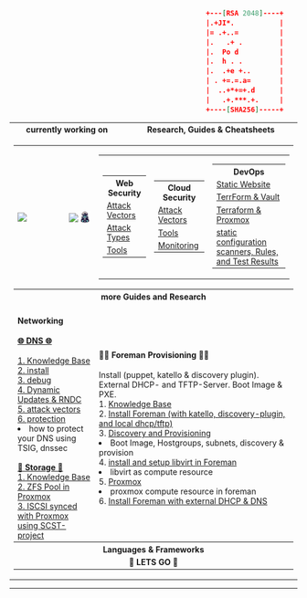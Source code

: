 ```json
                                                +---[RSA 2048]----+
                                                |.+JI*.           |
                                                |= .+..=          |
                                                |.   .+ .         |
                                                |.  Po d          |
                                                |.  h . .         |
                                                |.  .+e +..       |
                                                | . +=.=.a=       |
                                                |  ..+*+=+.d      |
                                                |   .+.***.+.     |
                                                +----[SHA256]-----+
```
<div align="left">
    <table>
        <tr><th align="center">currently working on</th>
                  <th align="center">Research, Guides & Cheatsheets</th></tr>
            <td colspan="2">
                <table>
                    <!-- MAIN TABLE -->
                    <tr>
                          <td>
                                 <div align="center">
                                        <div style="display: flex; flex-direction: row; align-items: center;">
                                            <a href="https://github.com/ji-podhead/kubyplexer">
                                                <img src="https://github.com/ji-soft/kubyplexer/blob/main/images/kubyplexernobg.jpg?raw=true"
                                                    align="left" width="90" />
                                            </a>
                                            <a href="https://github.com/ji-podhead/ji_ui">
                                                <img src="https://github.com/ji-soft/ji_ui/blob/master/images/ji_ui_mascot_3.png?raw=true"
                                                    align="center" width="100" />
                                            </a>
                                            <a href="https://github.com/ji-podhead/protobuffctl">
                                                <img src="https://github.com/ji-podhead/protobuffctl/blob/main/docs/protobuffctl.png?raw=true"
                                                    align="right" width="100" />
                                            </a>
                                        </div>
                                    </div>
                           </td>
                                      <td colspan="1">
                    <table align=center>
                        <tr>
                            <div align="center">
                            <tr>
                            <div style="display: flex; flex-direction: row; align-items: center;">
                                <td>
                                    <table>
                                        <!-- WEBSECURITY -->
                                        <th colspan="1" style="text-align:center;">Web Security</th>
                        </tr>
                        <tr>
                            <td>
                                <a href="https://ji-podhead.github.io/Web-And-CloudSecurity/AttackVectors">Attack
                                    Vectors</a>
                            </td>
                        </tr>
                        <tr>
                            <td>
                                <a href="https://ji-podhead.github.io/Web-And-CloudSecurity/WebSecurity/AttackTypes">Attack
                                    Types</a>
                            </td>
                        </tr>
                        <tr>
                            <td>
                                <a href="https://ji-podhead.github.io/Web-And-CloudSecurity/WebSecurity/Tools">Tools</a>
                            </td>
                        </tr>
                    </table>
                </td>
                <td>
                    <!-- CLOUDSECURITY -->
                    <table>
                        <th colspan="1" style="text-align:center;">Cloud Security</th>
            </tr>
            <tr>
                <td>
                    <a
                        href="https://ji-podhead.github.io/Web-And-CloudSecurity/AttackVectors/#cloud-bases-attack-vectors">Attack
                        Vectors</a>
                </td>
            </tr>
            <tr>
                <td>
                    <a href="https://ji-podhead.github.io/Web-And-CloudSecurity/CloudSecurity/Tools">Tools</a>
                </td>
            </tr>
            <tr>
                <td>
                    <a href="https://ji-podhead.github.io/Web-And-CloudSecurity/CloudSecurity/Monitoring">Monitoring</a>
                </td>
            </tr>
        </table>
        </td>
        <td>
            <!-- DevOps -->
            <table>
                <th colspan="1" style="text-align:center;">DevOps</th>
                </tr>
                <tr>
                    <td>
                        <a href="https://github.com/ji-podhead/ji-podhead-blog">Static Website</a>
                    </td>
                </tr>
                <tr>
                    <td>
                        <a href="https://ji-podhead.github.io/DevOps/guides/terraform&vault/">TerrForm & Vault</a>
                    </td>
                </tr>
                <tr>
                    <td>
                        <a href="https://ji-podhead.github.io/DevOps/guides/terraform%26proxmox">Terraform & Proxmox</a>
                    </td>
                </tr>
                <tr>
                    <td>
                        <a href="https://ji-podhead.github.io/DevOps/automatic_checks">static configuration scanners, Rules, and Test Results</a>
                    </td>
                </tr>
            </table>
        </td>
      </div>
      </div>
        </tr>                      
        </table>
      </td>
                    </tr>
                <!-- Guide TABLE -->
                <th colspan="2" align="center"> more Guides and Research</th>
            <tr>
                <td style="text-align:left; margin: 0 auto;">
                    <h4>Networking</h4>
                    <u><b>🌐 DNS 🌐</b></u>
                    <div align="left;">
                        <br><a href="https://ji-podhead.github.io/Network-Guides/DNS/Knowledge%20Base">1. Knowledge
                            Base</a>
                        <br><a href="https://ji-podhead.github.io/Network-Guides/DNS/install">2. install</a>
                        <br><a href="https://ji-podhead.github.io/Network-Guides/DNS/testAndDebug">3. debug</a>
                        <br><a href="https://ji-podhead.github.io/Network-Guides/DNS/Dynmaic_Updates_%26_RNDC">4.
                            Dynamic Updates & RNDC</a>
                        <br><a href="https://ji-podhead.github.io/Network-Guides/DNS/attackVectorsAndScenario">5. attack
                            vectors</a>
                        <br><a href="https://ji-podhead.github.io/Network-Guides/DNS/protection">6. protection</a><br>
                        <li> how to protect your DNS using TSIG, dnssec</li>
                        <br><u><b>💾 Storage 💾</b></u>
                        <br><a href="https://ji-podhead.github.io/Network-Guides/storage/Knowledge%20Base/">1. Knowledge
                            Base</a>
                        <br><a href="https://ji-podhead.github.io/Network-Guides/storage/zfs&proxmox/">2. ZFS Pool in
                            Proxmox</a>
                        <br><a href="https://ji-podhead.github.io/Network-Guides/storage/iscsi/">3. ISCSI synced with
                            Proxmox using SCST-project</a>
                    </div>
                </td>
                <!-- WEBS & CLOUD ECURITY -->
                <td colspan="1">
                    <div align="left;">
                        <h4> 👷‍♂️ Foreman Provisioning 👷‍♂️ </h4>
                        Install (puppet, katello & discovery plugin).<br> External DHCP- and TFTP-Server. Boot Image &
                        PXE.
                        <br> 1. <a href="https://ji-podhead.github.io/RHEL_9_Foreman_Guide/knowledge%20base">Knowledge
                            Base</a>
                        <br> 2. <a
                            href="https://ji-podhead.github.io/RHEL_9_Foreman_Guide/installation%20(katello%2Cdiscovery%2Cdhcp%2Ctftp)">Install
                            Foreman (with katello, discovery-plugin, and local dhcp/tftp)</a>
                        <br> 3. <a
                            href="https://ji-podhead.github.io/RHEL_9_Foreman_Guide/discovery%20and%20provisioning">Discovery
                            and Provisioning</a>
                        <li>Boot Image, Hostgroups, subnets, discovery & provision</li>
                        4. <a href="https://ji-podhead.github.io/RHEL_9_Foreman_Guide/libvirt">install and setup libvirt
                            in Foreman</a>
                        <li>libvirt as compute resource</li>
                        5. <a href="https://ji-podhead.github.io/RHEL_9_Foreman_Guide/proxmox">Proxmox</a>
                        <li>proxmox compute resource in foreman</li>
                        6. <a
                            href="https://ji-podhead.github.io/RHEL_9_Foreman_Guide/nestedVM_with_external_DHCP%26DNS">Install
                            Foreman with external DHCP & DNS</a>
                    </div>
                </td>
            </tr>
      <tr>
            <tr>
              <th colspan="2" align="center">Languages & Frameworks</th>
                               </tr>
            <tr>
            <td colspan="2"> 
                  <div align="center">
                  <b>🚀 LETS GO 🚀</b>
                  </div>
                  </td>
            </tr>
      </tr>
</table>
      </td>
        </tr>
    </table>
</div>


               










---
